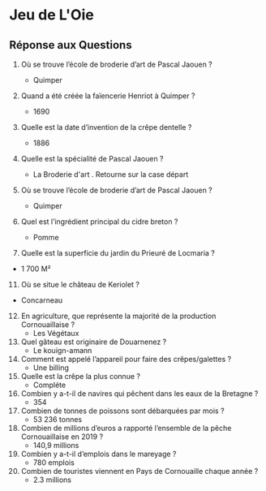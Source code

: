 # Jeu de L'Oie

## Réponse aux Questions

1. Où se trouve l’école de broderie d’art de Pascal Jaouen ?
   - Quimper
2. Quand a été créée la faïencerie Henriot à Quimper ?
   - 1690
3. Quelle est la date d’invention de la crêpe dentelle ?
   - 1886
5. Quelle est la spécialité de Pascal Jaouen ?
   - La Broderie d'art
. Retourne sur la case départ

7. Où se trouve l’école de broderie d’art de Pascal Jaouen ?
   - Quimper
9. Quel est l’ingrédient principal du cidre breton ?
   - Pomme
10.  Quelle est la superficie du jardin du Prieuré de Locmaria ?
   - 1 700 M²
11.  Où se situe le château de Keriolet ?
   - Concarneau
12. En agriculture, que représente la majorité de la production Cornouaillaise ?
    - Les Végétaux
14. Quel gâteau est originaire de Douarnenez ?
    - Le kouign-amann
16. Comment est appelé l’appareil pour faire des crêpes/galettes ?
    - Une billing
17. Quelle est la crêpe la plus connue ?
    - Compléte
18. Combien y a-t-il de navires qui pêchent dans les eaux de la Bretagne ?
    - 354
19. Combien de tonnes de poissons sont débarquées par mois ?
    - 53 236 tonnes
20. Combien de millions d’euros a rapporté l’ensemble de la pêche Cornouaillaise en 2019 ?
    - 140,9 millions
21. Combien y a-t-il d’emplois dans le mareyage ?
    - 780 emplois
23. Combien de touristes viennent en Pays de Cornouaille chaque année ?
    - 2.3 millions